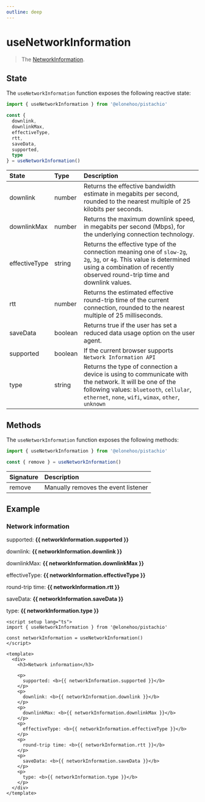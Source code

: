 ```yaml
---
outline: deep
---
```


<script setup lang="ts">
  import { useNetworkInformation } from '@elonehoo/pistachio'

  const networkInformation = useNetworkInformation()
</script>

# useNetworkInformation

> The [NetworkInformation](https://developer.mozilla.org/en-US/docs/Web/API/NetworkInformation).

## State

The `useNetworkInformation` function exposes the following reactive state:

```typescript
import { useNetworkInformation } from '@elonehoo/pistachio'

const {
  downlink,
  downlinkMax,
  effectiveType,
  rtt,
  saveData,
  supported,
  type
} = useNetworkInformation()
```

| State | Type | Description |
| :---- | :--- | :---------- |
| downlink | number | Returns the effective bandwidth estimate in megabits per second, rounded to the nearest multiple of 25 kilobits per seconds. |
| downlinkMax | number | Returns the maximum downlink speed, in megabits per second (Mbps), for the underlying connection technology. |
| effectiveType | string | Returns the effective type of the connection meaning one of `slow-2g`, `2g`, `3g`, or `4g`. This value is determined using a combination of recently observed round-trip time and downlink values. |
| rtt | number | Returns the estimated effective round-trip time of the current connection, rounded to the nearest multiple of 25 milliseconds. |
| saveData | boolean | Returns true if the user has set a reduced data usage option on the user agent. |
| supported | boolean | If the current browser supports `Network Information API` |
| type | string | Returns the type of connection a device is using to communicate with the network. It will be one of the following values: `bluetooth`, `cellular`, `ethernet`, `none`, `wifi`, `wimax`, `other`, `unknown` |

## Methods

The `useNetworkInformation` function exposes the following methods:

```typescript
import { useNetworkInformation } from '@elonehoo/pistachio'

const { remove } = useNetworkInformation()
```

| Signature | Description |
| :-------- | :---------- |
| remove | Manually removes the event listener |

## Example

<div>
  <h3>Network information</h3>
  <p>
    supported: <b>{{ networkInformation.supported }}</b>
  </p>
  <p>
    downlink: <b>{{ networkInformation.downlink }}</b>
  </p>
  <p>
    downlinkMax: <b>{{ networkInformation.downlinkMax }}</b>
  </p>
  <p>
    effectiveType: <b>{{ networkInformation.effectiveType }}</b>
  </p>
  <p>
    round-trip time: <b>{{ networkInformation.rtt }}</b>
  </p>
  <p>
    saveData: <b>{{ networkInformation.saveData }}</b>
  </p>
  <p>
    type: <b>{{ networkInformation.type }}</b>
  </p>
</div>

```vue
<script setup lang="ts">
import { useNetworkInformation } from '@elonehoo/pistachio'

const networkInformation = useNetworkInformation()
</script>

<template>
  <div>
    <h3>Network information</h3>

    <p>
      supported: <b>{{ networkInformation.supported }}</b>
    </p>
    <p>
      downlink: <b>{{ networkInformation.downlink }}</b>
    </p>
    <p>
      downlinkMax: <b>{{ networkInformation.downlinkMax }}</b>
    </p>
    <p>
      effectiveType: <b>{{ networkInformation.effectiveType }}</b>
    </p>
    <p>
      round-trip time: <b>{{ networkInformation.rtt }}</b>
    </p>
    <p>
      saveData: <b>{{ networkInformation.saveData }}</b>
    </p>
    <p>
      type: <b>{{ networkInformation.type }}</b>
    </p>
  </div>
</template>
```
